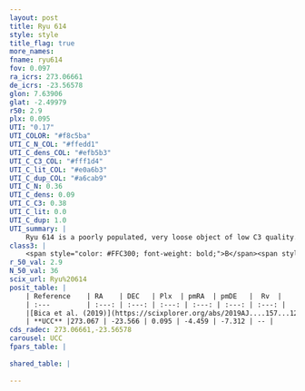 ```yaml
---
layout: post
title: Ryu 614
style: style
title_flag: true
more_names: 
fname: ryu614
fov: 0.097
ra_icrs: 273.06661
de_icrs: -23.56578
glon: 7.63906
glat: -2.49979
r50: 2.9
plx: 0.095
UTI: "0.17"
UTI_COLOR: "#f8c5ba"
UTI_C_N_COL: "#ffedd1"
UTI_C_dens_COL: "#efb5b3"
UTI_C_C3_COL: "#fff1d4"
UTI_C_lit_COL: "#e0a6b3"
UTI_C_dup_COL: "#a6cab9"
UTI_C_N: 0.36
UTI_C_dens: 0.09
UTI_C_C3: 0.38
UTI_C_lit: 0.0
UTI_C_dup: 1.0
UTI_summary: |
    Ryu 614 is a poorly populated, very loose object of low C3 quality. It is rarely studied in the literature, with no articles listed in the last 6 years.
class3: |
    <span style="color: #FFC300; font-weight: bold;">B</span><span style="color: red; font-weight: bold;">C</span>
r_50_val: 2.9
N_50_val: 36
scix_url: Ryu%20614
posit_table: |
    | Reference    | RA    | DEC   | Plx  | pmRA  | pmDE   |  Rv  |
    | :---         | :---: | :---: | :---: | :---: | :---: | :---: |
    |[Bica et al. (2019)](https://scixplorer.org/abs/2019AJ....157...12B) | 273.058 | -23.567 | -- | -- | -- | -- |
    | **UCC** |273.067 | -23.566 | 0.095 | -4.459 | -7.312 | -- | 
cds_radec: 273.06661,-23.56578
carousel: UCC
fpars_table: |
    
shared_table: |
    
---
```

